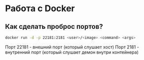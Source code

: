 Работа с Docker
===============

Как сделать проброс портов?
---------------------------
```sh
docker run -d -p 22181:2181 <user>/<image> <command> <args>
```
Порт 22181 - внешний порт (который слушает хост)
Порт 2181 - внутренний порт (который слушает демон внутри контейнера)
